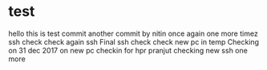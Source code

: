 # test
hello this is test commit
another commit by nitin
once again
one more timez
ssh check
check again ssh
Final ssh check
check new pc in temp
Checking on 31 dec 2017 on new pc
checkin for hpr pranjut
checking new ssh
one more


